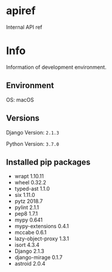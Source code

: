 # apiref

Internal API ref

# Info
Information of development environment.

## Environment
OS: macOS

## Versions
Django Version: `2.1.3`

Python Version: `3.7.0`

## Installed pip packages
+ wrapt 1.10.11  
+ wheel 0.32.2  
+ typed-ast 1.1.0  
+ six 1.11.0  
+ pytz 2018.7  
+ pylint 2.1.1  
+ pep8 1.7.1  
+ mypy 0.641  
+ mypy-extensions 0.4.1  
+ mccabe 0.6.1  
+ lazy-object-proxy 1.3.1  
+ isort 4.3.4  
+ Django 2.1.3  
+ django-mirage 0.1.7  
+ astroid 2.0.4